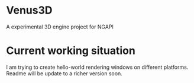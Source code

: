 Venus3D
===
A experimental 3D engine project for NGAPI

# Current working situation
I am trying to create hello-world rendering windows on different platforms. Readme will be update to a richer version soon.
